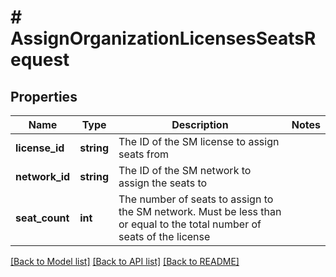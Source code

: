 # # AssignOrganizationLicensesSeatsRequest

## Properties

Name | Type | Description | Notes
------------ | ------------- | ------------- | -------------
**license_id** | **string** | The ID of the SM license to assign seats from |
**network_id** | **string** | The ID of the SM network to assign the seats to |
**seat_count** | **int** | The number of seats to assign to the SM network. Must be less than or equal to the total number of seats of the license |

[[Back to Model list]](../../README.md#models) [[Back to API list]](../../README.md#endpoints) [[Back to README]](../../README.md)
